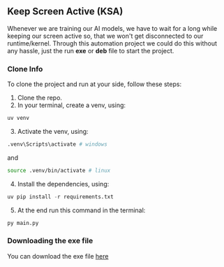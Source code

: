 ## Keep Screen Active (KSA)

Whenever we are training our AI models, we have to wait for a long while keeping our screen active so, that we won't get disconnected to our runtime/kernel. Through this automation project we could do this without any hassle, just the run __exe__ or __deb__ file to start the project.

### Clone Info
To clone the project and run at your side, follow these steps:
1. Clone the repo.
2. In your terminal, create a venv, using:

```bash  
uv venv 
```

3. Activate the venv, using:
```bash
.venv\Scripts\activate # windows
```
and 
```bash
source .venv/bin/activate # linux
```
4. Install the dependencies, using:
```python
uv pip install -r requirements.txt
```
5. At the end run this command in the terminal:
```python
py main.py
```

### Downloading the exe file
You can download the exe file [here](https://drive.google.com/file/d/1xTZmSPqMxQSAsG3ZMSD2haz0ZxU58xtz/view)
